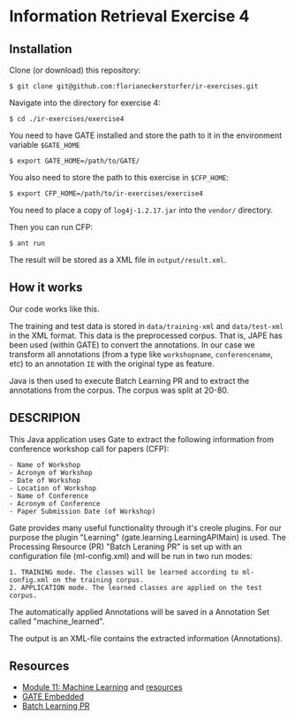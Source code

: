 Information Retrieval Exercise 4
================================

Installation
------------

Clone (or download) this repository:

	$ git clone git@github.com:florianeckerstorfer/ir-exercises.git

Navigate into the directory for exercise 4:

	$ cd ./ir-exercises/exercise4

You need to have GATE installed and store the path to it in the environment variable `$GATE_HOME`

	$ export GATE_HOME=/path/to/GATE/

You also need to store the path to this exercise in `$CFP_HOME`:

	$ export CFP_HOME=/path/to/ir-exercises/exercise4

You need to place a copy of `log4j-1.2.17.jar` into the `vendor/` directory.

Then you can run CFP:

	$ ant run

The result will be stored as a XML file in `output/result.xml`.

How it works
------------

Our code works like this.

The training and test data is stored in `data/training-xml` and `data/test-xml` in the XML format. This data is the preprocessed corpus. That is, JAPE has been used (within GATE) to convert the annotations. In our case we transform all annotations (from a type like `workshopname`, `conferencename`, etc) to an annotation `IE` with the original type as feature.

Java is then used to execute Batch Learning PR and to extract the annotations from the corpus. The corpus was split at 20-80.


DESCRIPION
----------

This Java application uses Gate to extract the following information from conference workshop call for papers (CFP):

	- Name of Workshop
	- Acronym of Workshop
	- Date of Workshop
	- Location of Workshop
	- Name of Conference
	- Acronym of Conference
	- Paper Submission Date (of Workshop)

Gate provides many useful functionality through it's creole plugins. For our purpose the plugin "Learning" (gate.learning.LearningAPIMain) is used. The Processing Resource (PR) "Batch Leraning PR" is set up with an configuration file (ml-config.xml) and will be run in two run modes:

	1. TRAINING mode. The classes will be learned according to ml-config.xml on the training corpus.
	2. APPLICATION mode. The learned classes are applied on the test corpus.

The automatically applied Annotations will be saved in a Annotation Set called "machine_learned".

The output is an XML-file contains the extracted information (Annotations).


Resources
----------

- [Module 11: Machine Learning](http://gate.ac.uk/sale/talks/gate-course-jun12/track-3/module-11-machine-learning/module-11.pdf) and [resources](http://gate.ac.uk/sale/talks/gate-course-jun12/track-3/module-11-machine-learning/)
- [GATE Embedded](http://gate.ac.uk/sale/tao/splitch7.html#x11-1570007)
- [Batch Learning PR](http://gate.ac.uk/sale/tao/splitch18.html#x23-44600018.2)
